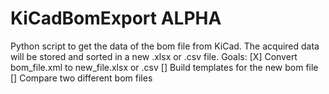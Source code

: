 # KiCadBomExport ALPHA

Python script to get the data of the bom file from KiCad. The acquired data will be stored and sorted in a new .xlsx or .csv file.
Goals:
[X] Convert bom_file.xml to new_file.xlsx or .csv
[] Build templates for the new bom file
[] Compare two different bom files
